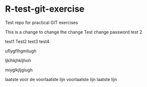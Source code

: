 # R-test-git-exercise
Test repo for practical GIT exercises

This is a change to change the change
Test change password
test 2

test1
Test2
test3
test4

uflygflhgmliugh

ljklhkjhkljhoh

miyglkjljgiugh

laatste voor de voorlaatste lijn
voorlaatste lijn
laatste lijn

